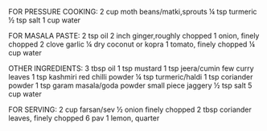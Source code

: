FOR PRESSURE COOKING:
2 cup moth beans/matki,sprouts
¼ tsp turmeric
½ tsp salt
1 cup water

FOR MASALA PASTE:
2 tsp oil
2 inch ginger,roughly chopped
1 onion, finely chopped
2 clove garlic
¼ dry coconut or kopra
1 tomato, finely chopped
¼ cup water

OTHER INGREDIENTS:
3 tbsp oil
1 tsp mustard
1 tsp jeera/cumin
few curry leaves
1 tsp kashmiri red chilli powder
¼ tsp turmeric/haldi
1 tsp coriander powder
1 tsp garam masala/goda powder
small piece jaggery
½ tsp salt
5 cup water

FOR SERVING:
2 cup farsan/sev
½ onion finely chopped
2 tbsp coriander leaves, finely chopped
6 pav
1 lemon, quarter
